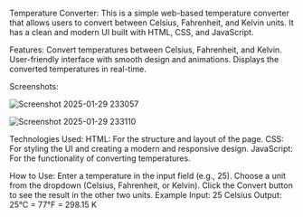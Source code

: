 Temperature Converter:
This is a simple web-based temperature converter that allows users to convert between Celsius, Fahrenheit, and Kelvin units. It has a clean and modern UI built with HTML, CSS, and JavaScript.

Features:
Convert temperatures between Celsius, Fahrenheit, and Kelvin.
User-friendly interface with smooth design and animations.
Displays the converted temperatures in real-time.


Screenshots:

![Screenshot 2025-01-29 233057](https://github.com/user-attachments/assets/22b71c19-9288-41ac-b8db-31afd12af0b6)

![Screenshot 2025-01-29 233110](https://github.com/user-attachments/assets/aa299cbb-3c99-43bb-a21d-12b93b1eea29)


Technologies Used:
HTML: For the structure and layout of the page.
CSS: For styling the UI and creating a modern and responsive design.
JavaScript: For the functionality of converting temperatures.

How to Use:
Enter a temperature in the input field (e.g., 25).
Choose a unit from the dropdown (Celsius, Fahrenheit, or Kelvin).
Click the Convert button to see the result in the other two units.
Example
Input: 25 Celsius
Output: 25°C = 77°F = 298.15 K
